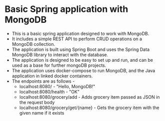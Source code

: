 # Basic Spring application with MongoDB

* This is a basic spring application designed to work with MongoDB.
* It includes a simple REST API to perform CRUD operations on a MongoDB collection.
* The application is built using Spring Boot and uses the Spring Data MongoDB library to interact with the database.
* The application is designed to be easy to set up and run, and can be used as a base for further mongoDB projects.
* The application uses docker-compose to run MongoDB, and the Java application in linked docker containers.
* The endpoints are as follows -
  * localhost:8080/ - "Hello, MongoDB!"
  * localhost:8080/health - "OK"
  * localhost:8080/grocery/add - Adds grocery item passed as JSON in the request body
  * localhost:8080/grocery/get/{name} - Gets the grocery item with the given name if it exists